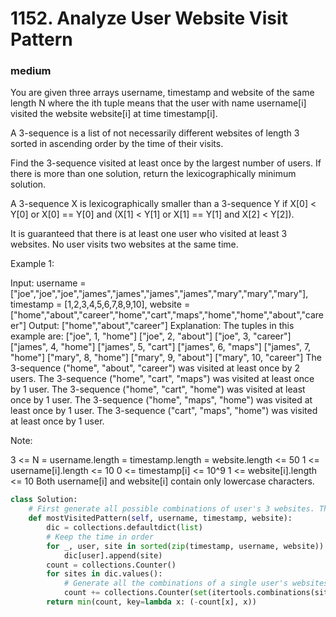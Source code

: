 # 1152. Analyze User Website Visit Pattern
### medium
You are given three arrays username, timestamp and website of the same length N where the ith tuple means that the user with name username[i] visited the website website[i] at time timestamp[i].

A 3-sequence is a list of not necessarily different websites of length 3 sorted in ascending order by the time of their visits.

Find the 3-sequence visited at least once by the largest number of users. If there is more than one solution, return the lexicographically minimum solution.

A 3-sequence X is lexicographically smaller than a 3-sequence Y if X[0] < Y[0] or X[0] == Y[0] and (X[1] < Y[1] or X[1] == Y[1] and X[2] < Y[2]). 

It is guaranteed that there is at least one user who visited at least 3 websites. No user visits two websites at the same time.

 

Example 1:

Input: username = ["joe","joe","joe","james","james","james","james","mary","mary","mary"], timestamp = [1,2,3,4,5,6,7,8,9,10], website = ["home","about","career","home","cart","maps","home","home","about","career"]
Output: ["home","about","career"]
Explanation: 
The tuples in this example are:
["joe", 1, "home"]
["joe", 2, "about"]
["joe", 3, "career"]
["james", 4, "home"]
["james", 5, "cart"]
["james", 6, "maps"]
["james", 7, "home"]
["mary", 8, "home"]
["mary", 9, "about"]
["mary", 10, "career"]
The 3-sequence ("home", "about", "career") was visited at least once by 2 users.
The 3-sequence ("home", "cart", "maps") was visited at least once by 1 user.
The 3-sequence ("home", "cart", "home") was visited at least once by 1 user.
The 3-sequence ("home", "maps", "home") was visited at least once by 1 user.
The 3-sequence ("cart", "maps", "home") was visited at least once by 1 user.
 

Note:

3 <= N = username.length = timestamp.length = website.length <= 50
1 <= username[i].length <= 10
0 <= timestamp[i] <= 10^9
1 <= website[i].length <= 10
Both username[i] and website[i] contain only lowercase characters.

```python
class Solution:
    # First generate all possible combinations of user's 3 websites. Then count their appearances and check the order.
    def mostVisitedPattern(self, username, timestamp, website):
        dic = collections.defaultdict(list)
        # Keep the time in order
        for _, user, site in sorted(zip(timestamp, username, website)):
            dic[user].append(site)
        count = collections.Counter()
        for sites in dic.values():
            # Generate all the combinations of a single user's websites, remove the duplicates, and count their appearances
            count += collections.Counter(set(itertools.combinations(sites, 3)))
        return min(count, key=lambda x: (-count[x], x))
```